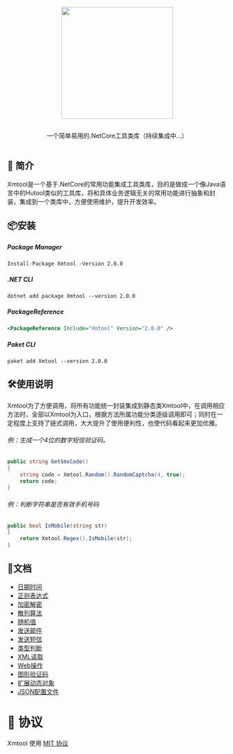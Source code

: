 <div align="center">
<article style="display: flex; flex-direction: column; align-items: center; justify-content: center;">
    <p align="center"><img width="256" src="http://res.dayuan.tech/images/xmtool.png" /></p>
    <p>
        一个简单易用的.NetCore工具类库（持续集成中...）
    </p>
</article>
</div>


##  :beginner: 简介

Xmtool是一个基于.NetCore的常用功能集成工具类库，目的是做成一个像Java语言中的Hutool类似的工具库，将和具体业务逻辑无关的常用功能进行抽象和封装，集成到一个类库中，方便使用维护，提升开发效率。



## :package:安装

##### Package Manager

```shell
Install-Package Xmtool -Version 2.0.0
```

##### .NET CLI

```shell
dotnet add package Xmtool --version 2.0.0
```

##### PackageReference

```xml
<PackageReference Include="Xmtool" Version="2.0.0" />
```

##### Paket CLI

```shell
paket add Xmtool --version 2.0.0
```



## :hammer_and_wrench:使用说明

Xmtool为了方便调用，将所有功能统一封装集成到静态类Xmtool中，在调用相应方法时，全部以Xmtool为入口，根据方法所属功能分类逐级调用即可；同时在一定程度上支持了链式调用，大大提升了使用便利性，也使代码看起来更加优雅。

###### 例：生成一个4位的数字短信验证码。

```c#
public string GetSmsCode()
{
    string code = Xmtool.Random().RandomCaptcha(4, true);
    return code;
}
```

###### 例：判断字符串是否有效手机号码

```c#
public bool IsMobile(string str)
{
    return Xmtool.Regex().IsMobile(str);
}
```



## :pencil:文档

- [日期时间](https://softwaiter.github.io/Xmtool/#/0201)
- [正则表达式](https://softwaiter.github.io/Xmtool/#/0202)
- [加密解密](https://softwaiter.github.io/Xmtool/#/0203)
- [散列算法](https://softwaiter.github.io/Xmtool/#/0204)
- [随机值](https://softwaiter.github.io/Xmtool/#/0205)
- [发送邮件](https://softwaiter.github.io/Xmtool/#/0206)
- [发送短信](https://softwaiter.github.io/Xmtool/#/0207)
- [类型判断](https://softwaiter.github.io/Xmtool/#/0208)
- [XML读取](https://softwaiter.github.io/Xmtool/#/0209)
- [Web操作](https://softwaiter.github.io/Xmtool/#/0210)
- [图形验证码](https://softwaiter.github.io/Xmtool/#/0211)
- [扩展动态对象](https://softwaiter.github.io/Xmtool/#/0212)
- [JSON配置文件](https://softwaiter.github.io/Xmtool/#/0213)



# 🎈 协议

Xmtool 使用 [MIT 协议](https://github.com/softwaiter/Xmtool/blob/master/LICENSE)

